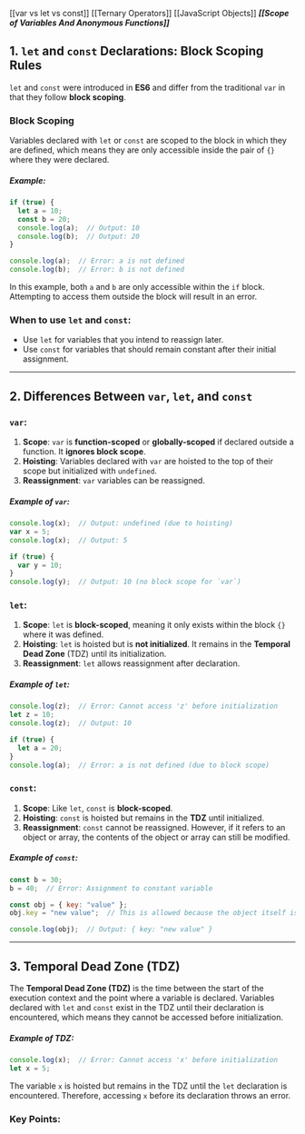 [[var vs let vs const]]
[[Ternary Operators]]
[[JavaScript Objects]]
***[[Scope of Variables And Anonymous Functions]]***

## 1. `let` and `const` Declarations: Block Scoping Rules

`let` and `const` were introduced in **ES6** and differ from the traditional `var` in that they follow **block scoping**.

### Block Scoping
Variables declared with `let` or `const` are scoped to the block in which they are defined, which means they are only accessible inside the pair of `{}` where they were declared.

##### Example:
```js
if (true) {
  let a = 10;
  const b = 20;
  console.log(a);  // Output: 10
  console.log(b);  // Output: 20
}

console.log(a);  // Error: a is not defined
console.log(b);  // Error: b is not defined
```
In this example, both `a` and `b` are only accessible within the `if` block. Attempting to access them outside the block will result in an error.

### When to use `let` and `const`:
- Use `let` for variables that you intend to reassign later.
- Use `const` for variables that should remain constant after their initial assignment.

***
## 2. Differences Between `var`, `let`, and `const`

### `var`:
1. **Scope**: `var` is **function-scoped** or **globally-scoped** if declared outside a function. It **ignores block scope**.
2. **Hoisting**: Variables declared with `var` are hoisted to the top of their scope but initialized with `undefined`.
3. **Reassignment**: `var` variables can be reassigned.

##### Example of `var`:
```js
console.log(x);  // Output: undefined (due to hoisting)
var x = 5;
console.log(x);  // Output: 5

if (true) {
  var y = 10;
}
console.log(y);  // Output: 10 (no block scope for `var`)
```

### `let`:
1. **Scope**: `let` is **block-scoped**, meaning it only exists within the block `{}` where it was defined.
2. **Hoisting**: `let` is hoisted but is **not initialized**. It remains in the **Temporal Dead Zone** (TDZ) until its initialization.
3. **Reassignment**: `let` allows reassignment after declaration.

##### Example of `let`:
```js
console.log(z);  // Error: Cannot access 'z' before initialization
let z = 10;
console.log(z);  // Output: 10

if (true) {
  let a = 20;
}
console.log(a);  // Error: a is not defined (due to block scope)
```

### `const`:
1. **Scope**: Like `let`, `const` is **block-scoped**.
2. **Hoisting**: `const` is hoisted but remains in the **TDZ** until initialized.
3. **Reassignment**: `const` cannot be reassigned. However, if it refers to an object or array, the contents of the object or array can still be modified.

##### Example of `const`:
```js
const b = 30;
b = 40;  // Error: Assignment to constant variable

const obj = { key: "value" };
obj.key = "new value";  // This is allowed because the object itself isn't reassigned, just modified

console.log(obj);  // Output: { key: "new value" }
```
***
## 3. Temporal Dead Zone (TDZ)
The **Temporal Dead Zone (TDZ)** is the time between the start of the execution context and the point where a variable is declared. Variables declared with `let` and `const` exist in the TDZ until their declaration is encountered, which means they cannot be accessed before initialization.

##### Example of TDZ:
```js
console.log(x);  // Error: Cannot access 'x' before initialization
let x = 5;
```
The variable `x` is hoisted but remains in the TDZ until the `let` declaration is encountered. Therefore, accessing `x` before its declaration throws an error.

### Key Points:
